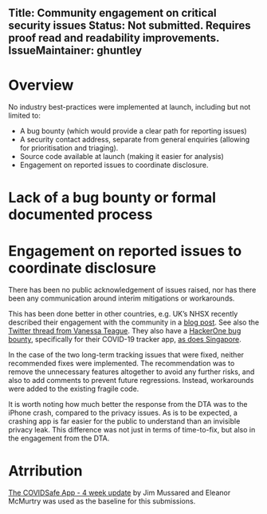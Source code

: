 Title: Community engagement on critical security issues
Status: Not submitted. Requires proof read and readability improvements.
IssueMaintainer: ghuntley
---

# Overview

No industry best-practices were implemented at launch, including but not limited to:

* A bug bounty (which would provide a clear path for reporting issues)
* A security contact address, separate from general enquiries (allowing for prioritisation and triaging).
* Source code available at launch (making it easier for analysis)
* Engagement on reported issues to coordinate disclosure.


# Lack of a bug bounty or formal documented process

<?# Twitter 1258020825053065217 /?>


# Engagement on reported issues to coordinate disclosure

<?# Twitter 1257506430476640256 /?>

<?# Twitter 1256192209340133376 /?>


There has been no public acknowledgement of issues raised, nor has there been any communication around interim mitigations or workarounds.

<?# Twitter 1264738218739523585 /?>

<?# YouTube nrmZD3jNVJs /?>

This has been done better in other countries, e.g. UK’s NHSX recently described their engagement with the community in a <a href="https://www.ncsc.gov.uk/blog-post/nhs-covid-19-app-security-two-weeks-on">blog post</a>. See also the <a href="https://twitter.com/VTeagueAus/status/1262655345001820161">Twitter thread from Vanessa Teague</a>. They also have a <a href="https://hackerone.com/nhscovid19app">HackerOne bug bounty</a>, specifically for their COVID-19 tracker app, <a href="https://hackerone.com/sg-vdp">as does Singapore</a>.


In the case of the two long-term tracking issues that were fixed, neither recommended fixes were implemented. The recommendation was to remove the unnecessary features altogether to avoid any further risks, and also to add comments to prevent future regressions. Instead, workarounds were added to the existing fragile code.

It is worth noting how much better the response from the DTA was to the iPhone crash, compared to the privacy issues. As is to be expected, a crashing app is far easier for the public to understand than an invisible privacy leak. This difference was not just in terms of time-to-fix, but also in the engagement from the DTA.

<?# Twitter 1264712171734228993 /?>


<?# Twitter 1256952268206665730 /?>

<?# Twitter 1257600104183164929 /?>
<?# Twitter 1257506430476640256 /?>
<?# Twitter 1257506832140038145 /?>
<?# Twitter 1257507532173541378 /?>
<?# Twitter 1257524946361741317 /?>
<?# Twitter 1257532378320265216 /?>
<?# Twitter 1257537188540985349 /?>
<?# Twitter 1257537587306090498 /?>
<?# Twitter 1257540470613237765 /?>
<?# Twitter 1257540474048581632 /?>
<?# Twitter 1257541996874326018 /?>
<?# Twitter 1257547477542027270 /?>


# Atrribution

<a href="https://docs.google.com/document/d/17sVyBIG5CqhF9XtuEfeG2MfYsFNXuV4yxp3BERDTJoI/edit#">The COVIDSafe App - 4 week update</a> by Jim Mussared and Eleanor McMurtry was used as the baseline for this submissions.

